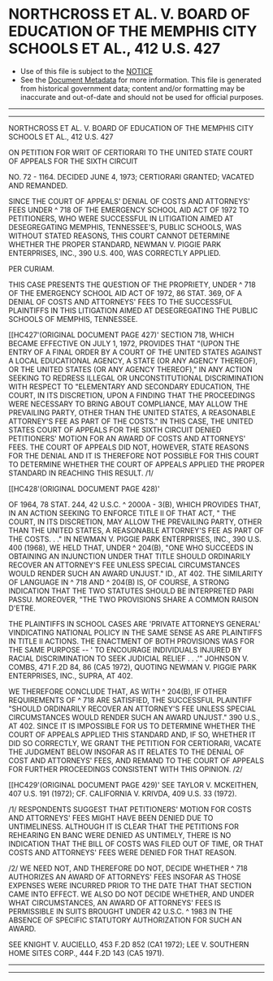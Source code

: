 ---
---

# NORTHCROSS ET AL. V. BOARD OF EDUCATION OF THE MEMPHIS CITY SCHOOLS ET AL., 412 U.S. 427

* Use of this file is subject to the [NOTICE](https://github.com/publicdocs/notice/blob/master/NOTICE)
* See the [Document Metadata](../../../) for more information.
  This file is generated from historical government data; content and/or formatting may be inaccurate and out-of-date and should not be used for official purposes.

----------
----------

NORTHCROSS ET AL. V. BOARD OF EDUCATION OF THE MEMPHIS CITY SCHOOLS ET AL., 412 U.S. 427

ON PETITION FOR WRIT OF CERTIORARI TO THE UNITED STATE COURT OF APPEALS FOR THE SIXTH CIRCUIT

NO. 72 - 1164.  DECIDED JUNE 4, 1973; CERTIORARI GRANTED; VACATED AND REMANDED.

SINCE THE COURT OF APPEALS' DENIAL OF COSTS AND ATTORNEYS' FEES UNDER ^ 718 OF THE EMERGENCY SCHOOL AID ACT OF 1972 TO PETITIONERS, WHO WERE SUCCESSFUL IN LITIGATION AIMED AT DESEGREGATING MEMPHIS, TENNESSEE'S, PUBLIC SCHOOLS, WAS WITHOUT STATED REASONS, THIS COURT CANNOT DETERMINE WHETHER THE PROPER STANDARD, NEWMAN V. PIGGIE PARK ENTERPRISES, INC., 390 U.S. 400, WAS CORRECTLY APPLIED.

PER CURIAM.

THIS CASE PRESENTS THE QUESTION OF THE PROPRIETY, UNDER ^ 718 OF THE EMERGENCY SCHOOL AID ACT OF 1972, 86 STAT. 369, OF A DENIAL OF COSTS AND ATTORNEYS' FEES TO THE SUCCESSFUL PLAINTIFFS IN THIS LITIGATION AIMED AT DESEGREGATING THE PUBLIC SCHOOLS OF MEMPHIS, TENNESSEE.

\[\[HC427'(ORIGINAL DOCUMENT PAGE 427)'  SECTION 718, WHICH BECAME EFFECTIVE ON JULY 1, 1972, PROVIDES THAT "(UPON THE ENTRY OF A FINAL ORDER BY A COURT OF THE UNITED STATES AGAINST A LOCAL EDUCATIONAL AGENCY, A STATE (OR ANY AGENCY THEREOF), OR THE UNITED STATES (OR ANY AGENCY THEREOF)," IN ANY ACTION SEEKING TO REDRESS ILLEGAL OR UNCONSTITUTIONAL DISCRIMINATION WITH RESPECT TO "ELEMENTARY AND SECONDARY EDUCATION, THE COURT, IN ITS DISCRETION, UPON A FINDING THAT THE PROCEEDINGS WERE NECESSARY TO BRING ABOUT COMPLIANCE, MAY ALLOW THE PREVAILING PARTY, OTHER THAN THE UNITED STATES, A REASONABLE ATTORNEY'S FEE AS PART OF THE COSTS."  IN THIS CASE, THE UNITED STATES COURT OF APPEALS FOR THE SIXTH CIRCUIT DENIED PETITIONERS' MOTION FOR AN AWARD OF COSTS AND ATTORNEYS' FEES.  THE COURT OF APPEALS DID NOT, HOWEVER, STATE REASONS FOR THE DENIAL AND IT IS THEREFORE NOT POSSIBLE FOR THIS COURT TO DETERMINE WHETHER THE COURT OF APPEALS APPLIED THE PROPER STANDARD IN REACHING THIS RESULT.  /1/

\[\[HC428'(ORIGINAL DOCUMENT PAGE 428)'

OF 1964, 78 STAT. 244, 42 U.S.C. ^ 2000A - 3(B), WHICH PROVIDES THAT, IN AN ACTION SEEKING TO ENFORCE TITLE II OF THAT ACT, " THE COURT, IN ITS DISCRETION, MAY ALLOW THE PREVAILING PARTY, OTHER THAN THE UNITED STATES, A REASONABLE ATTORNEY'S FEE AS PART OF THE COSTS.  . ."  IN NEWMAN V. PIGGIE PARK ENTERPRISES, INC., 390 U.S. 400 (1968), WE HELD THAT, UNDER ^ 204(B), "ONE WHO SUCCEEDS IN OBTAINING AN INJUNCTION UNDER THAT TITLE SHOULD ORDINARILY RECOVER AN ATTORNEY'S FEE UNLESS SPECIAL CIRCUMSTANCES WOULD RENDER SUCH AN AWARD UNJUST."  ID., AT 402.  THE SIMILARITY OF LANGUAGE IN ^ 718 AND ^ 204(B) IS, OF COURSE, A STRONG INDICATION THAT THE TWO STATUTES SHOULD BE INTERPRETED PARI PASSU.  MOREOVER, "THE TWO PROVISIONS SHARE A COMMON RAISON D'ETRE.

THE PLAINTIFFS IN SCHOOL CASES ARE 'PRIVATE ATTORNEYS GENERAL' VINDICATING NATIONAL POLICY IN THE SAME SENSE AS ARE PLAINTIFFS IN TITLE II ACTIONS.  THE ENACTMENT OF BOTH PROVISIONS WAS FOR THE SAME PURPOSE -- ' TO ENCOURAGE INDIVIDUALS INJURED BY RACIAL DISCRIMINATION TO SEEK JUDICIAL RELIEF . . .'"  JOHNSON V. COMBS, 471 F.2D 84, 86 (CA5 1972), QUOTING NEWMAN V. PIGGIE PARK ENTERPRISES, INC., SUPRA, AT 402.

WE THEREFORE CONCLUDE THAT, AS WITH ^ 204(B), IF OTHER REQUIREMENTS OF ^ 718 ARE SATISFIED, THE SUCCESSFUL PLAINTIFF "SHOULD ORDINARILY RECOVER AN ATTORNEY'S FEE UNLESS SPECIAL CIRCUMSTANCES WOULD RENDER SUCH AN AWARD UNJUST."  390 U.S., AT 402.  SINCE IT IS IMPOSSIBLE FOR US TO DETERMINE WHETHER THE COURT OF APPEALS APPLIED THIS STANDARD AND, IF SO, WHETHER IT DID SO CORRECTLY, WE GRANT THE PETITION FOR CERTIORARI, VACATE THE JUDGMENT BELOW INSOFAR AS IT RELATES TO THE DENIAL OF COST AND ATTORNEYS' FEES, AND REMAND TO THE COURT OF APPEALS FOR FURTHER PROCEEDINGS CONSISTENT WITH THIS OPINION.  /2/

\[\[HC429'(ORIGINAL DOCUMENT PAGE 429)'  SEE TAYLOR V. MCKEITHEN, 407 U.S. 191 (1972); CF. CALIFORNIA V. KRIVDA, 409 U.S. 33 (1972).

/1/  RESPONDENTS SUGGEST THAT PETITIONERS' MOTION FOR COSTS AND ATTORNEYS' FEES MIGHT HAVE BEEN DENIED DUE TO UNTIMELINESS.  ALTHOUGH IT IS CLEAR THAT THE PETITIONS FOR REHEARING EN BANC WERE DENIED AS UNTIMELY, THERE IS NO INDICATION THAT THE BILL OF COSTS WAS FILED OUT OF TIME, OR THAT COSTS AND ATTORNEYS' FEES WERE DENIED FOR THAT REASON.

/2/  WE NEED NOT, AND THEREFORE DO NOT, DECIDE WHETHER ^ 718 AUTHORIZES AN AWARD OF ATTORNEYS' FEES INSOFAR AS THOSE EXPENSES WERE INCURRED PRIOR TO THE DATE THAT THAT SECTION CAME INTO EFFECT.  WE ALSO DO NOT DECIDE WHETHER, AND UNDER WHAT CIRCUMSTANCES, AN AWARD OF ATTORNEYS' FEES IS PERMISSIBLE IN SUITS BROUGHT UNDER 42 U.S.C. ^ 1983 IN THE ABSENCE OF SPECIFIC STATUTORY AUTHORIZATION FOR SUCH AN AWARD.

SEE KNIGHT V. AUCIELLO, 453 F.2D 852 (CA1 1972); LEE V. SOUTHERN HOME SITES CORP., 444 F.2D 143 (CA5 1971).


----------
----------

